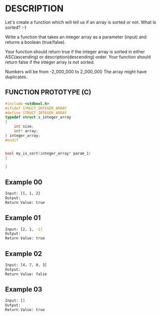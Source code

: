 # DESCRIPTION

Let's create a function which will tell us if an array is sorted or not. What is sorted? :-)

Write a function that takes an integer array as a parameter (input) and returns a boolean (true/false).

Your function should return true if the integer array is sorted in either ASC(ascending) or description(descending) order. Your function should return false if the integer array is not sorted.

Numbers will be from -2_000_000 to 2_000_000 The array might have duplicates.

## FUNCTION PROTOTYPE (C)

```c
#include <stdbool.h>
#ifndef STRUCT_INTEGER_ARRAY
#define STRUCT_INTEGER_ARRAY
typedef struct s_integer_array
{
    int size;
    int* array;
} integer_array;
#endif


bool my_is_sort(integer_array* param_1)
{

}
```
## Example 00
```bash
Input: [1, 1, 2]
Output: 
Return Value: true
```
## Example 01
```bash
Input: [2, 1, -1]
Output: 
Return Value: true
```
## Example 02
```bash
Input: [4, 7, 0, 3]
Output: 
Return Value: false
```
## Example 03
```bash
Input: []
Output: 
Return Value: true
```